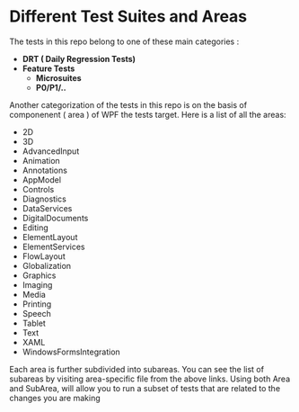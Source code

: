 # Different Test Suites and Areas

The tests in this repo belong to one of these main categories : 

- **DRT ( Daily Regression Tests)**
- **Feature Tests**
  - **Microsuites**
  - **P0/P1/..** 


Another categorization of the tests in this repo is on the basis of componenent ( area ) of WPF the tests target. Here is a list of all the areas:
- 2D
- 3D
- AdvancedInput
- Animation
- Annotations
- AppModel
- Controls
- Diagnostics
- DataServices
- DigitalDocuments
- Editing
- ElementLayout
- ElementServices
- FlowLayout
- Globalization
- Graphics
- Imaging
- Media
- Printing
- Speech
- Tablet
- Text
- XAML
- WindowsFormsIntegration

Each area is further subdivided into subareas. You can see the list of subareas by visiting area-specific file from the above links. Using both Area and SubArea, will allow you to run a subset of tests that are related to the changes you are making 